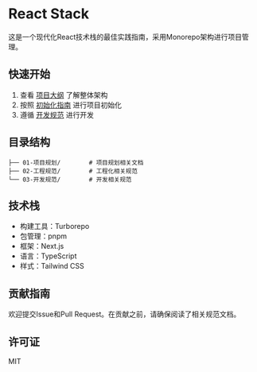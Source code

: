 # React Stack

这是一个现代化React技术栈的最佳实践指南，采用Monorepo架构进行项目管理。

## 快速开始

1. 查看 [项目大纲](01-项目大纲.md) 了解整体架构
2. 按照 [初始化指南](01-项目规划/02-初始化指南.md) 进行项目初始化
3. 遵循 [开发规范](03-开发规范/) 进行开发

## 目录结构

```
├── 01-项目规划/        # 项目规划相关文档
├── 02-工程规范/        # 工程化相关规范
└── 03-开发规范/        # 开发相关规范
```

## 技术栈

- 构建工具：Turborepo
- 包管理：pnpm
- 框架：Next.js
- 语言：TypeScript
- 样式：Tailwind CSS

## 贡献指南

欢迎提交Issue和Pull Request。在贡献之前，请确保阅读了相关规范文档。

## 许可证

MIT